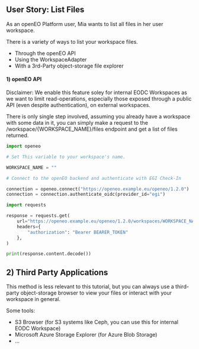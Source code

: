 ## User Story: List Files

As an openEO Platform user, Mia wants to list all files in her user workspace.


There is a variety of ways to list your workspace files.

- Through the openEO API 
- Using the WorkspaceAdapter
- With a 3rd-Party object-storage file explorer

#### 1) openEO API

Disclaimer: We enable this feature soley for internal EODC Workspaces as we want to limit read-operations, especially those exposed through a public API (even despite authentication), on external workspaces.

There is only single step involved, assuming you already have a workspace with some data in it, you can simply make a request to the /workspace/{WORKSPACE_NAME}/files endpoint and get a list of files returned.


```python
import openeo

# Set This variable to your workspace's name.

WORKSPACE_NAME = ""

# Connect to the openEO backend and authenticate with EGI Check-In

connection = openeo.connect("https://openeo.example.eu/openeo/1.2.0")
connection = connection.authenticate_oidc(provider_id="egi")
```


```python
import requests

response = requests.get(
    url="https://openeo.example.eu/openeo/1.2.0/workspaces/WORKSPACE_NAME/files",
    headers={
        "authorization": "Bearer BEARER_TOKEN"
    },
)

print(response.content.decode())
```

## 2) Third Party Applications

This method is less relevant to this tutorial, but you can always use a third-party object-storage browser to view your files or interact with your workspace in general.

Some tools:

- S3 Browser (for S3 systems like Ceph, you can use this for internal EODC Workspace)
- Microsoft Azure Storage Explorer (for Azure Blob Storage)
- ...

